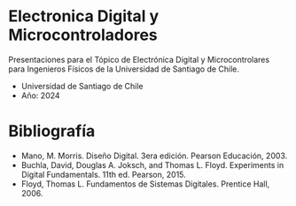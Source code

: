# Electronica Digital y Microcontroladores
Presentaciones para el Tópico de Electrónica Digital y Microcontrolares para Ingenieros Físicos de la Universidad de Santiago de Chile.

- Universidad de Santiago de Chile
- Año: 2024

# Bibliografía
- Mano, M. Morris. Diseño Digital. 3era edición. Pearson Educación, 2003.
- Buchla, David, Douglas A. Joksch, and Thomas L. Floyd. Experiments in Digital Fundamentals. 11th ed. Pearson, 2015.
- Floyd, Thomas L. Fundamentos de Sistemas Digitales. Prentice Hall, 2006.

